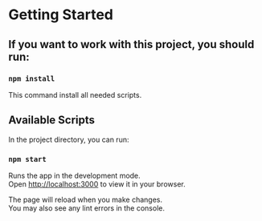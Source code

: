 # Getting Started 


## If you want to work with this project, you should run:
### `npm install`
This command install all needed scripts.


## Available Scripts
In the project directory, you can run:
### `npm start`

Runs the app in the development mode.\
Open [http://localhost:3000](http://localhost:3000) to view it in your browser.

The page will reload when you make changes.\
You may also see any lint errors in the console.

